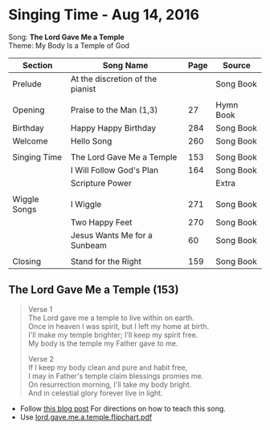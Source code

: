 Singing Time - Aug 14, 2016
===========================

Song: **The Lord Gave Me a Temple**  
Theme: My Body Is a Temple of God

| Section      | Song Name                        | Page | Source    |
|--------------|----------------------------------|------|-----------|
| Prelude      | At the discretion of the pianist |      | Song Book |
|              |                                  |      |           |
| Opening      | Praise to the Man (1,3)          | 27   | Hymn Book |
| Birthday     | Happy Happy Birthday             | 284  | Song Book |
| Welcome      | Hello Song                       | 260  | Song Book |
|              |                                  |      |           |
| Singing Time | The Lord Gave Me a Temple        | 153  | Song Book |
|              | I Will Follow God's Plan         | 164  | Song Book |
|              | Scripture Power                  |      | Extra     |
|              |                                  |      |           |
| Wiggle Songs | I Wiggle                         | 271  | Song Book |
|              | Two Happy Feet                   | 270  | Song Book |
|              | Jesus Wants Me for a Sunbeam     | 60   | Song Book |
|              |                                  |      |           |
| Closing      | Stand for the Right              | 159  | Song Book |

The Lord Gave Me a Temple (153)
-------------------------------

> Verse 1  
> The Lord gave me a temple to live within on earth.  
> Once in heaven I was spirit, but I left my home at birth.  
> I'll make my temple brighter; I'll keep my spirit free.  
> My body is the temple my Father gave to me.
>
> Verse 2  
> If I keep my body clean and pure and habit free,  
> I may in Father's temple claim blessings promies me.  
> On resurrection morning, I'll take my body bright.  
> And in celestial glory forever live in light.

* Follow [this blog post](http://ocdprimarychorister.blogspot.com/2013/09/song-lord-gave-me-temple.html)
  For directions on how to teach this song.
* Use [lord.gave.me.a.temple.flipchart.pdf](resources/lord.gave.me.a.temple.flipchart.pdf)
